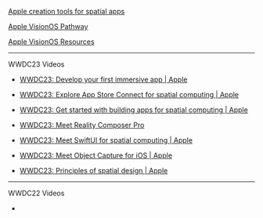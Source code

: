 [Apple creation tools for spatial apps](https://developer.apple.com/augmented-reality/tools/)

[Apple VisionOS Pathway](https://developer.apple.com/visionos/pathway/)

[Apple VisionOS Resources](https://developer.apple.com/visionos/resources/)

- - - -

WWDC23 Videos

* [WWDC23: Develop your first immersive app | Apple](https://m.youtube.com/watch?v=9xe2x58mc4M)

* [WWDC23: Explore App Store Connect for spatial computing | Apple](https://youtu.be/g8ix6UenXHU?si=LRi8A_Me_yKahffg)

* [WWDC23: Get started with building apps for spatial computing | Apple](https://youtu.be/lVAM8ct5fwY?si=1V_ZrGX3QYeOmFP8)

* [WWDC23: Meet Reality Composer Pro](https://developer.apple.com/videos/play/wwdc2023/10083)

* [WWDC23: Meet SwiftUI for spatial computing | Apple](https://youtu.be/HEE8qjXQYPc?si=vMyGz0R5rF_1t3nb)

* [WWDC23: Meet Object Capture for iOS | Apple](https://youtu.be/zrSlmedQfq0?si=CwN1ujyYT3G-BSiW)

* [WWDC23: Principles of spatial design | Apple](https://youtu.be/Q1aJy1Hwjp8?si=Wgg6Jih_dssoQWRd)

- - - -

WWDC22 Videos

* 
